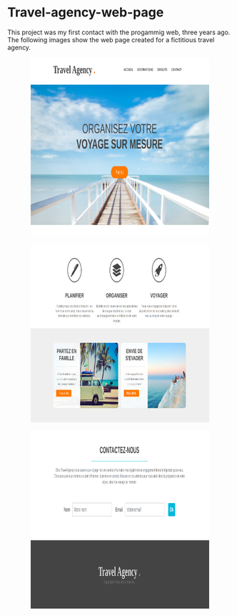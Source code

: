 # Travel-agency-web-page

This project was my first contact with the progammig web, three years ago. 
The following images show the web page created for a fictitious travel agency.

<p align="center">
<img src="pics/1.png"  width="400"  height="400"/>
</p>

<p align="center">
<img src="pics/2.png"  width="400"  height="400"/>
</p>

<p align="center">
<img src="pics/3.png"  width="400"  height="400"/>
</p>
